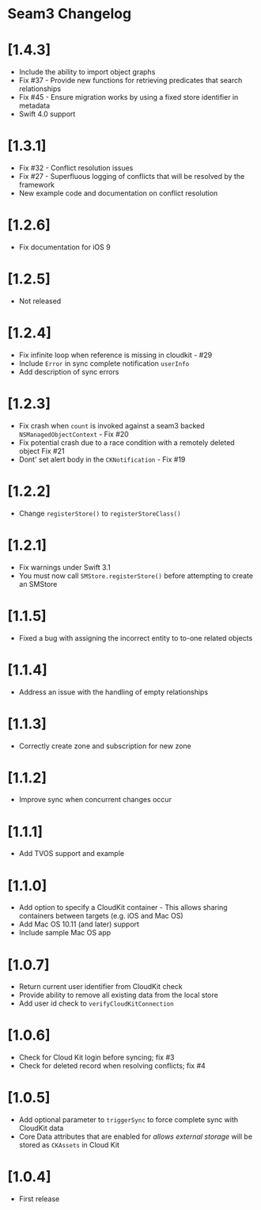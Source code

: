 Seam3 Changelog
===============

# [1.4.3]
 - Include the ability to import object graphs
 - Fix #37 - Provide new functions for retrieving predicates that search relationships
 - Fix #45 - Ensure migration works by using a fixed store identifier in metadata
 - Swift 4.0 support

# [1.3.1]
 - Fix #32 - Conflict resolution issues
 - Fix #27 - Superfluous logging of conflicts that will be resolved by the framework
 - New example code and documentation on conflict resolution

# [1.2.6]
 - Fix documentation for iOS 9

# [1.2.5]
 - Not released

# [1.2.4]
 - Fix infinite loop when reference is missing in cloudkit - #29
 - Include `Error` in sync complete notification `userInfo`
 - Add description of sync errors

# [1.2.3]
 - Fix crash when `count` is invoked against a seam3 backed `NSManagedObjectContext` - Fix #20
 - Fix potential crash due to a race condition with a remotely deleted object Fix #21
 - Dont' set alert body in the `CKNotification` - Fix #19
# [1.2.2]
 - Change `registerStore()` to `registerStoreClass()`

# [1.2.1]
 - Fix warnings under Swift 3.1
 - You must now call `SMStore.registerStore()` before attempting to create an SMStore

# [1.1.5]
 - Fixed a bug with assigning the incorrect entity to to-one related objects

# [1.1.4]
 - Address an issue with the handling of empty relationships 

# [1.1.3]
 - Correctly create zone and subscription for new zone

# [1.1.2]
 - Improve sync when concurrent changes occur

# [1.1.1]
 - Add TVOS support and example

# [1.1.0]
 - Add option to specify a CloudKit container - This allows sharing containers between targets (e.g. iOS and Mac OS)
 - Add Mac OS 10.11 (and later) support
 - Include sample Mac OS app

# [1.0.7]
 - Return current user identifier from CloudKit check
 - Provide ability to remove all existing data from the local store
 - Add user id check to `verifyCloudKitConnection`

# [1.0.6]
 - Check for Cloud Kit login before syncing; fix #3
 - Check for deleted record when resolving conflicts; fix #4

# [1.0.5]

 - Add optional parameter to `triggerSync` to force complete sync with CloudKit data
 - Core Data attributes that are enabled for *allows external storage* will be stored as `CKAssets` in Cloud Kit

# [1.0.4]

 - First release

